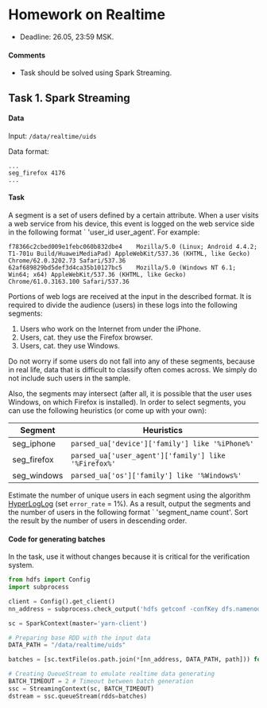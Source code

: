 # Homework on Realtime

* Deadline: 26.05, 23:59 MSK.

#### Comments 

* Task should be solved using Spark Streaming.

## Task 1. Spark Streaming
#### Data
Input: `/data/realtime/uids`

Data format:
```
...
seg_firefox 4176
...
```

#### Task

A segment is a set of users defined by a certain attribute. When a user visits a web service from his device, this event is logged on the web service side in the following format ` 'user_id <tab> user_agent'. For example:
```
f78366c2cbed009e1febc060b832dbe4	Mozilla/5.0 (Linux; Android 4.4.2; T1-701u Build/HuaweiMediaPad) AppleWebKit/537.36 (KHTML, like Gecko) Chrome/62.0.3202.73 Safari/537.36
62af689829bd5def3d4ca35b10127bc5	Mozilla/5.0 (Windows NT 6.1; Win64; x64) AppleWebKit/537.36 (KHTML, like Gecko) Chrome/61.0.3163.100 Safari/537.36
```
Portions of web logs are received at the input in the described format. It is required to divide the audience (users) in these logs into the following segments:
1. Users who work on the Internet from under the iPhone.
2. Users, cat. they use the Firefox browser.
3. Users, cat. they use Windows.

Do not worry if some users do not fall into any of these segments, because in real life, data that is difficult to classify often comes across. We simply do not include such users in the sample.

Also, the segments may intersect (after all, it is possible that the user uses Windows, on which Firefox is installed). In order to select segments, you can use the following heuristics (or come up with your own):

|Segment|Heuristics|
|----|----|
|seg_iphone|`parsed_ua['device']['family'] like '%iPhone%'`|
|seg_firefox|`parsed_ua['user_agent']['family'] like '%Firefox%'`|
|seg_windows|`parsed_ua['os']['family'] like '%Windows%'`|

Estimate the number of unique users in each segment using the algorithm [HyperLogLog](https://github.com/svpcom/hyperloglog) (set `error_rate` = 1%).
As a result, output the segments and the number of users in the following format ` 'segment_name <tab> count'. Sort the result by the number of users in descending order.

#### Code for generating batches
In the task, use it without changes because it is critical for the verification system.
```python
from hdfs import Config
import subprocess

client = Config().get_client()
nn_address = subprocess.check_output('hdfs getconf -confKey dfs.namenode.http-address', shell=True).strip().decode("utf-8")

sc = SparkContext(master='yarn-client')

# Preparing base RDD with the input data
DATA_PATH = "/data/realtime/uids"

batches = [sc.textFile(os.path.join(*[nn_address, DATA_PATH, path])) for path in client.list(DATA_PATH)[:30]]

# Creating QueueStream to emulate realtime data generating
BATCH_TIMEOUT = 2 # Timeout between batch generation
ssc = StreamingContext(sc, BATCH_TIMEOUT)
dstream = ssc.queueStream(rdds=batches)
```
